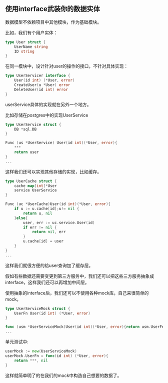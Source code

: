 ## 使用interface武装你的数据实体

数据模型不依赖项目中其他模块，作为基础模块。

比如，我们有个用户实体：

```go
type User struct {
	UserName string
	ID string
}
```


在同一模块中，设计针对user的操作的接口，不针对具体实现：
```go
type UserServicer interface {
	User(id int) (*User, error)
	CreateUser(u *User) error
	DeleteUser(id int) error
}
```

userService具体的实现就在另外一个地方。

比如存储在postgres中的实现UserService
```go
type UserService struct {
	DB *sql.DB
}

Func (us *UserService) User(id int)(*User, error){
	***
	return user
}
...
```

这样我们还可以实现其他存储的实现，比如缓存。

```go
type UserCache struct {
	cache map[int]*User
	service UserService
}

Func (uc *UserCache)User(id int)(*User, error){
	if u := u.cache[id];u!= nil {
		return u, nil
	}else{
		user, err := uc.service.User(id)
        if err != nil {
            return nil, err
        }
        u.cache[id] = user       
	}
}
...
```

这样我们就很方便的给user查询加了缓存层。

假如有些数据还需要变更到第三方服务中，我们还可以把这些三方服务抽象成interface，这样我们还可以再增加中间层。

使用抽象的interface后，我们还可以不使用各种mock库，自己来很简单的mock。
```go
type UserServiceMock struct {
	UserFn User(id int) (*User, error)
}

func (usm *UserServiceMock)User(id int)(*User, error){return usm.UserFn(id)}
...

```

单元测试中:
```go
userMock := new(UserServiceMock)
userMock.UserFn = func(id int) (*User, error){
	return ***, nil
}
```
这样就简单明了的在我们的mock中构造自己想要的数据了。